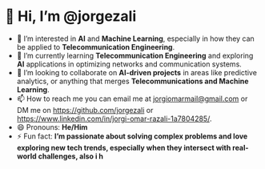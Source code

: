# 👋 Hi, I’m @jorgezali
- 👀 I’m interested in **AI** and **Machine Learning**, especially in how they can be applied to **Telecommunication Engineering**.
- 🌱 I’m currently learning **Telecommunication Engineering** and exploring **AI** applications in optimizing networks and communication systems.
- 💞️ I’m looking to collaborate on **AI-driven projects** in areas like predictive analytics, or anything that merges **Telecommunications and Machine Learning**.
- 📫 How to reach me you can email me at jorgiomarmail@gmail.com or DM me on https://github.com/jorgezali or https://www.linkedin.com/in/jorgi-omar-razali-1a7804285/.
- 😄 Pronouns: **He/Him**
- ⚡ Fun fact: **I’m passionate about solving complex problems and love exploring new tech trends, especially when they intersect with real-world challenges, also i h**

<!---
jorgezali/jorgezali is a ✨ special ✨ repository because its `README.md` (this file) appears on your GitHub profile.
You can click the Preview link to take a look at your changes.
--->
